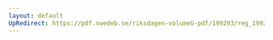 ```yaml
---
layout: default
UpRedirect: https://pdf.swedeb.se/riksdagen-volumeG-pdf/199293/reg_199293/reg_199293_0231.pdf
---
```

